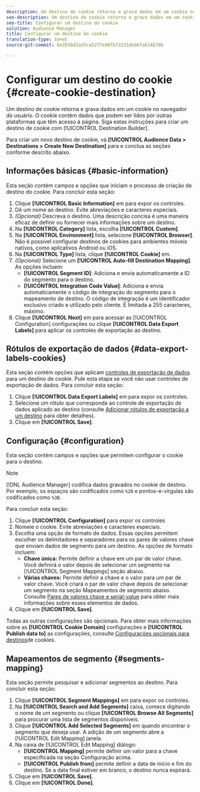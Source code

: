 ```yaml
---
description: Um destino de cookie retorna e grava dados em um cookie no navegador do usuário. O cookie contém dados que podem ser lidos por outras plataformas que têm acesso à página. Siga estas instruções para criar um destino de cookie com [! Construtor de destino UICONTROL].
seo-description: Um destino de cookie retorna e grava dados em um cookie no navegador do usuário. O cookie contém dados que podem ser lidos por outras plataformas que têm acesso à página. Siga estas instruções para criar um destino de cookie com [! Construtor de destino UICONTROL].
seo-title: Configurar um destino do cookie
solution: Audience Manager
title: Configurar um destino do cookie
translation-type: tm+mt
source-git-commit: 6e2b5842ad3ca52f7ed0fb72231deb6fa614b70b

---
```



# Configurar um destino do cookie {#create-cookie-destination}

Um destino de cookie retorna e grava dados em um cookie no navegador do usuário. O cookie contém dados que podem ser lidos por outras plataformas que têm acesso à página. Siga estas instruções para criar um destino de cookie com [!UICONTROL Destination Builder].

<!-- create-cookie-destination.xml -->

Para criar um novo destino de cookie, vá **[!UICONTROL Audience Data > Destinations > Create New Destination]** para e conclua as seções conforme descrito abaixo.

## Informações básicas {#basic-information}

Esta seção contém campos e opções que iniciam o processo de criação de destino do cookie. Para concluir esta seção:

1. Clique **[!UICONTROL Basic Information]** em para expor os controles.
2. Dê um nome ao destino. Evite abreviações e caracteres especiais.
3. *(Opcional)* Descreva o destino. Uma descrição concisa é uma maneira eficaz de definir ou fornecer mais informações sobre um destino.
4. Na **[!UICONTROL Category]** lista, escolha **[!UICONTROL Custom]**.
5. Na **[!UICONTROL Environment]** lista, selecione **[!UICONTROL Browser]**. Não é possível configurar destinos de cookies para ambientes móveis nativos, como aplicativos Android ou iOS.
6. Na **[!UICONTROL Type]** lista, clique **[!UICONTROL Cookie]** em.
7. *(Opcional)* Selecione um **[!UICONTROL Auto-fill Destination Mapping]**. As opções incluem:
   * **[!UICONTROL Segment ID]**: Adiciona e envia automaticamente a ID do segmento para o destino.
   * **[!UICONTROL Integration Code Value]**: Adiciona e envia automaticamente o código de integração do segmento para o mapeamento de destino. O código de integração é um identificador exclusivo criado e utilizado pelo cliente. É limitada a 255 caracteres, máximo.
8. Clique **[!UICONTROL Next]** em para acessar as [!UICONTROL Configuration] configurações ou clique **[!UICONTROL Data Export Labels]** para aplicar os controles de exportação ao destino.

## Rótulos de exportação de dados {#data-export-labels-cookies}

Esta seção contém opções que aplicam [controles de exportação de dados](../../features/data-export-controls.md) para um destino de cookie. Pule esta etapa se você não usar controles de exportação de dados. Para concluir esta seção:

1. Clique **[!UICONTROL Data Export Labels]** em para expor os controles.
2. Selecione um rótulo que corresponda ao controle de exportação de dados aplicado ao destino (consulte [Adicionar rótulos de exportação a um destino](/help/using/features/destinations/add-data-export-labels.md) para obter detalhes).
3. Clique em **[!UICONTROL Save]**.

## Configuração {#configuration}

Esta seção contém campos e opções que permitem configurar o cookie para o destino.

>[!NOTE]
>
>[!DNL Audience Manager] codifica dados gravados no cookie de destino. Por exemplo, os espaços são codificados como `%20` e pontos-e-vírgulas são codificados como `%3B`.

Para concluir esta seção:

1. Clique **[!UICONTROL Configuration]** para expor os controles
1. Nomeie o cookie. Evite abreviações e caracteres especiais.
1. Escolha uma opção de formato de dados. Essas opções permitem escolher os delimitadores e separadores para os pares de valores chave que enviam dados de segmento para um destino. As opções de formato incluem:
   * **Chave única:** Permite definir a chave em um par de valor chave. Você definirá o valor depois de selecionar um segmento na [!UICONTROL Segment Mappings] seção abaixo.
   * **Várias chaves:** Permite definir a chave e o valor para um par de valor chave. Você criará o par de valor chave depois de selecionar um segmento na seção Mapeamentos de segmento abaixo.
Consulte [Pares de valores chave e serial-value](../../features/destinations/key-value-pairs.md) para obter mais informações sobre esses elementos de dados.
1. Clique em **[!UICONTROL Save]**.

Todas as outras configurações são opcionais. Para obter mais informações sobre as **[!UICONTROL Cookie Domain]** configurações e **[!UICONTROL Publish data to]** as configurações, consulte [Configurações opcionais para destinos](/help/using/features/destinations/cookie-destination-options.md)de cookies.

## Mapeamentos de segmento {#segments-mapping}

Esta seção permite pesquisar e adicionar segmentos ao destino. Para concluir esta seção:

1. Clique **[!UICONTROL Segment Mappings]** em para expor os controles.
1. Na **[!UICONTROL Search and Add Segments]** caixa, comece digitando o nome de um segmento ou clique **[!UICONTROL Browse All Segments]** para procurar uma lista de segmentos disponíveis.
1. Clique **[!UICONTROL Add Selected Segments]** em quando encontrar o segmento que deseja usar. A adição de um segmento abre a [!UICONTROL Edit Mapping] janela.
1. Na caixa de [!UICONTROL Edit Mapping] diálogo:
   * **[!UICONTROL Mapping]** permite definir um valor para a chave especificada na seção Configuração acima.
   * **[!UICONTROL Publish from]** permite definir a data de início e fim do destino. Se a data final estiver em branco, o destino nunca expirará.
1. Clique em **[!UICONTROL Save]**.
1. Clique em **[!UICONTROL Done]**.